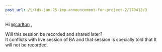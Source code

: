 ```yaml
---
post_url: /t/tds-jan-25-imp-announcement-for-project-2/170413/3
---
```

Hi [@carlton](/u/carlton) ,

Will this session be recorded and shared later?  
It conflicts with live session of BA and that session is specially told that It will not be recorded.